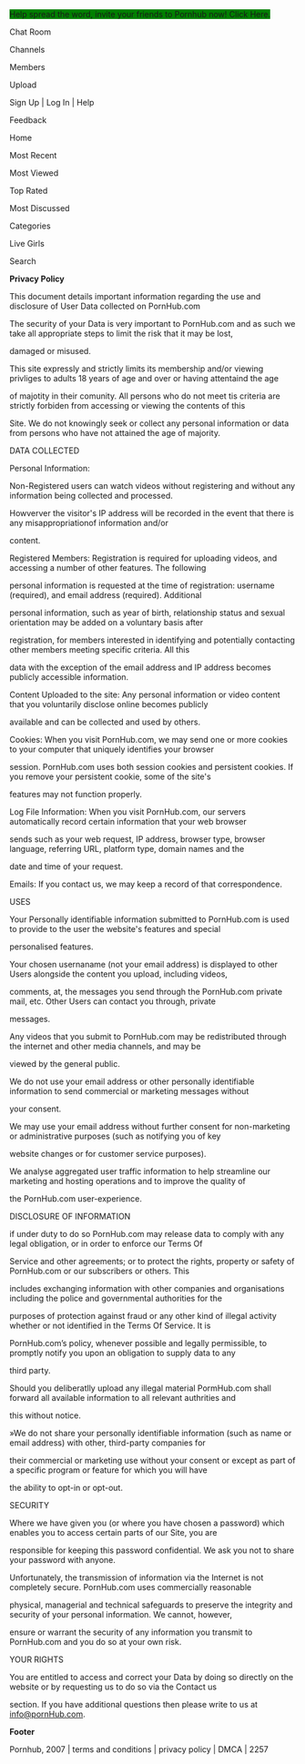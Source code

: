 <span style="background-color: green;">
Help spread the word, invite your friends to Pornhub now! Click Here.


Chat Room

</span>
Channels


Members


Upload


Sign Up | Log In | Help 


Feedback 


Home


Most Recent


Most Viewed


Top Rated


Most Discussed


Categories


Live Girls


 Search


**Privacy Policy**


This document details important information regarding the use and disclosure of User Data collected on PornHub.com 


The security of your Data is very important to PornHub.com and as such we take all appropriate steps to limit the risk that it may be lost,


damaged or misused. 


This site expressly and strictly limits its membership and/or viewing privliges to adults 18 years of age and over or having attentaind the age


of majotity in their comunity. All persons who do not meet tis criteria are strictly forbiden from accessing or viewing the contents of this


Site. We do not knowingly seek or collect any personal information or data from persons who have not attained the age of majority. 


DATA COLLECTED 


Personal Information: 


Non-Registered users can watch videos without registering and without any information being collected and processed.


Howverver the visitor's IP address will be recorded in the event that there is any misappropriationof information and/or


content.


Registered Members: Registration is required for uploading videos, and accessing a number of other features. The following


personal information is requested at the time of registration: username (required), and email address (required). Additional


personal information, such as year of birth, relationship status and sexual orientation may be added on a voluntary basis after


registration, for members interested in identifying and potentially contacting other members meeting specific criteria. All this


data with the exception of the email address and IP address becomes publicly accessible information.


Content Uploaded to the site: Any personal information or video content that you voluntarily disclose online becomes publicly


available and can be collected and used by others.


Cookies: When you visit PornHub.com, we may send one or more cookies to your computer that uniquely identifies your browser


session. PornHub.com uses both session cookies and persistent cookies. If you remove your persistent cookie, some of the site's


features may not function properly.


Log File Information: When you visit PornHub.com, our servers automatically record certain information that your web browser


sends such as your web request, IP address, browser type, browser language, referring URL, platform type, domain names and the


date and time of your request.


Emails: If you contact us, we may keep a record of that correspondence.


USES 


Your Personally identifiable information submitted to PornHub.com is used to provide to the user the website's features and special


personalised features.


Your chosen usernaname (not your email address) is displayed to other Users alongside the content you upload, including videos,


comments, at, the messages you send through the PornHub.com private mail, etc. Other Users can contact you through, private


messages.


Any videos that you submit to PornHub.com may be redistributed through the internet and other media channels, and may be


viewed by the general public.


We do not use your email address or other personally identifiable information to send commercial or marketing messages without


your consent.


We may use your email address without further consent for non-marketing or administrative purposes (such as notifying you of key


<span style="background-color: green;">
</span>website changes or for customer service purposes).


We analyse aggregated user traffic information to help streamline our marketing and hosting operations and to improve the quality of<span style="background-color: red;">
</span>


the PornHub.com user-experience.


DISCLOSURE OF INFORMATION 


if under duty to do so PornHub.com may release data to comply with any legal obligation, or in order to enforce our Terms Of


Service and other agreements; or to protect the rights, property or safety of PornHub.com or our subscribers or others. This


includes exchanging information with other companies and organisations including the police and governmental authorities for the


purposes of protection against fraud or any other kind of illegal activity whether or not identified in the Terms Of Service. It is


PornHub.com’s policy, whenever possible and legally permissible, to promptly notify you upon an obligation to supply data to any


third party.


Should you deliberatlly upload any illegal material PormHub.com shall forward all available information to all relevant authrities and


this without notice. 


»We do not share your personally identifiable information (such as name or email address) with other, third-party companies for


their commercial or marketing use without your consent or except as part of a specific program or feature for which you will have


the ability to opt-in or opt-out.


SECURITY 


Where we have given you (or where you have chosen a password) which enables you to access certain parts of our Site, you are


responsible for keeping this password confidential. We ask you not to share your password with anyone. 


Unfortunately, the transmission of information via the Internet is not completely secure. PornHub.com uses commercially reasonable


physical, managerial and technical safeguards to preserve the integrity and security of your personal information. We cannot, however,


ensure or warrant the security of any information you transmit to PornHub.com and you do so at your own risk. 


YOUR RIGHTS 


You are entitled to access and correct your Data by doing so directly on the website or by requesting us to do so via the Contact us


section. If you have additional questions then please write to us at info@pornHub.com. 


**Footer**


Pornhub, 2007 | terms and conditions | privacy policy | DMCA | 2257

